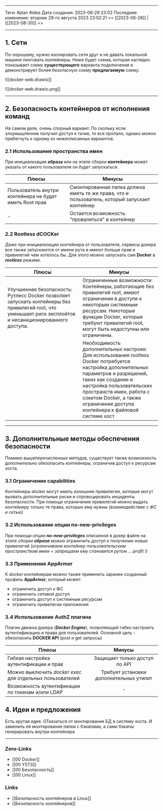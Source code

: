 ___
Теги: #plan #idea 
Дата создания: 2023-08-29 23:02 
Последнее изменение: вторник 29-го августа 2023 23:02:21
<< [[2023-08-28]] | [[2023-08-30]] >> 
___
## 1. Сети

По-хорошему, нужно изолировать сети друг и не давать локальной машине пинговать контейнеры.
Ниже будет схема, которая наглядно показывает схему **существующего** варианта подключения и демонстрирует более безопасную схему **предлагаемую** схему.

![[docker-web.drawio]]

![[docker-web.drawio.png]]

---
## 2. Безопасность контейнеров от исполнения команд

На самом деле, очень спорный вариант. По скольку если злоумышленник получил доступ к тачке, то все пропало, однако можно прибегнуть к одному из нижеописанных вариантов.

### 2.1 Использование пространства имен

При инициализации **образа** или на этапе сборки **контейнера** может указать от какого пользователя он будет запускаться.

| Плюсы                                                   | Минусы                                                                                         |
| ------------------------------------------------------- | ---------------------------------------------------------------------------------------------- |
| Пользователь внутри контейнера не будет иметь Root прав | Смонтированная папка должна иметь те же права, что и пользователь, который запускает контейнер |
| -                                                       | Остается возможность "провалиться" в контейнер                                                 |

### 2.2 Rootless dCOCKer

Даже при инициализации контейнера от пользователя, сервисы докера все также запускаются от имени рута и имеют больше прав и привилегий чем хотелось бы. Для этого можно запускать сам **Docker** в ***rootless*** режиме.

| Плюсы                                                                                                                                                     | Минусы                                                                                                                                                                                                                             |
| --------------------------------------------------------------------------------------------------------------------------------------------------------- | ---------------------------------------------------------------------------------------------------------------------------------------------------------------------------------------------------------------------------------- |
| Улучшенная безопасность: Рутлесс Docker позволяет запускать контейнеры без привилегий root, что уменьшает риск эксплойтов и несанкционированного доступа. | Ограниченные возможности: Контейнеры, работающие без привилегий root, имеют ограничения в доступе к некоторым системным ресурсам. Некоторые функции Docker, которые требуют привилегий root, могут быть недоступны или ограничены. |
|                                                                                                                                                           | Необходимость дополнительных настроек: Для использования rootless Docker потребуется настройка дополнительных параметров и разрешений, таких как создание и настройка пользовательских пространств имен, работа с сокетом Docker, а также ограничение доступа контейнера к файловой системе хост                                                                                                                                                  |                                                                                                                                                                                                                                                                                                                                                                                                                                                                        |


---

## 3. Дополнительные методы обеспечения безопасности

Помимо вышеперечисленных методов, существует также возможность дополнительно обезопасить контейнеры, ограничив доступ к ресурсам хоста.

### 3.1 Ограничение capabilities

Контейнеры *docker* могут иметь излишние привилегии, которые могут вызвать дополнительные риски и спровоцировать инциденты безопасности. При помощи ограничения привилегий можно выдать контейнеру только те права, которые ему нужны *(взаимодействие с ФС и сетью)* 

### 3.2 Использование опции no-new-privileges

При помощи опции ***no-new-privileges*** описанной в докер файле на этапе сборки ***образа***
можно ограничить доступ к получению новых привелегий (*ограничиваем контейнер пользовательским пространством имен + запрещаем ему становится рутом ... profit !)*
### 3.3 Применение AppArmor

К *docker* контейнерам можно также применить заранее созданный профиль **AppArmor**, который может:
- ограничить доступ к ФС
- ограничить сетевой доступ
- ограничить доступ к системным ресурсам
- ограничить привелегии приложения

### 3.4 Использование AuthZ плагина

Плагин движка докера (***Docker Engine***), позволяющий гибко настроить аутентификацию и права для пользователей. Основной цель - обезопасить **DOCKER API** (post и get запросы)

| Плюсы                                                      | Минусы |
| ---------------------------------------------------------- |:------:|
| Гибкая настройка аутентификации и прав                    | Защищает только доступ по API    |
| Можно выключить *docker exec* для отдельных пользователей | Требует установки дополнительных утилит       |
| Возможность аутентификации по токенам и/или LDAP                                                          |  -      |

## 4. Идеи и предложения

Есть крутая идея. ОТказаться от монтирования БД в систему хоста. И заменить её монтирование папки с бэкапами, а сами бэкапы генерировать внутри контейнера
___
### Zero-Links
- [[00 Docker]]
- [[00 YSTS]]
- [[00 Безопасность]]
- [[00 Linux]]

### Links
- [[Безопасность контейнеров в Linux]]
- [[Безопасность контейнеров]]
